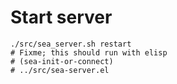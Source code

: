 <!-- ---
!-- title: ./self-evolving-agent/src/docs/start_server.md
!-- author: ywatanabe
!-- date: 2024-12-05 19:25:23
!-- --- -->


# Start server

```
./src/sea_server.sh restart
# Fixme; this should run with elisp
# (sea-init-or-connect)
# ../src/sea-server.el
```




